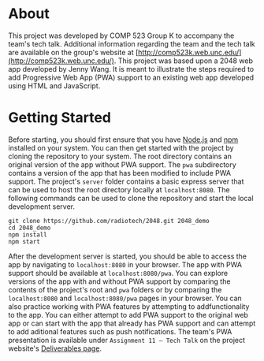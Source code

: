 # About
This project was developed by COMP 523 Group K to accompany the team's tech talk. Additional information regarding the team and the tech talk are available on the group's website at [http://comp523k.web.unc.edu/](http://comp523k.web.unc.edu/). This project was based upon a 2048 web app developed by Jenny Wang. It is meant to illustrate the steps required to add Progressive Web App (PWA) support to an existing web app developed using HTML and JavaScript.

# Getting Started
Before starting, you should first ensure that you have [Node.js](https://nodejs.org/en/) and [npm](https://www.npmjs.com/get-npm) installed on your system. You can then get started with the project by cloning the repository to your system. The root directory contains an original version of the app without PWA support. The `pwa` subdirectory contains a version of the app that has been modified to include PWA support. The project's `server` folder contains a basic express server that can be used to host the root directory locally at `localhost:8080`. The following commands can be used to clone the repository and start the local development server.

```
git clone https://github.com/radiotech/2048.git 2048_demo
cd 2048_demo
npm install
npm start
```

After the development server is started, you should be able to access the app by navigating to `localhost:8080` in your browser. The app with PWA support should be available at `localhost:8080/pwa`. You can explore versions of the app with and without PWA support by comparing the contents of the project's root and `pwa` folders or by comparing the `localhost:8080` and `localhost:8080/pwa` pages in your browser. You can also practice working with PWA features by attempting to addfunctionality to the app. You can either attempt to add PWA support to the original web app or can start with the app that already has PWA support and can attempt to add aditional features such as push notifications. The team's PWA presentation is available under `Assignment 11 – Tech Talk` on the project website's [Deliverables page](https://comp523k.web.unc.edu/deliverables/).
